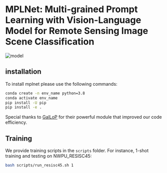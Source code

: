# MPLNet:  Multi-grained Prompt Learning with Vision-Language Model for Remote Sensing Image Scene Classification
![model](https://github.com/user-attachments/assets/7b4fba3c-acdb-4cbc-9409-b74951211e41)
## installation

To install mplnet please use the following commands:

```bash
conda create -n env_name python=3.8
conda activate env_name
pip install -U pip
pip install -e .
```

Special thanks to [GalLoP](https://github.com/MarcLafon/gallop) for their powerful module that improved our code efficiency.

## Training

We provide training scripts in the `scripts` folder. For instance, 1-shot training and testing on NWPU_RESISC45:

```bash
bash scripts/run_resisc45.sh 1
```

